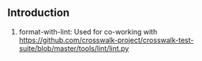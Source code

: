 ## Introduction

1. format-with-lint: Used for co-working with https://github.com/crosswalk-project/crosswalk-test-suite/blob/master/tools/lint/lint.py 

